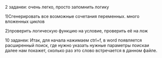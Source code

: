 2 заданеи:
очень легко, просто запомнить логику


1)Сгенерировать все возможные сочетания переменных. много вложенных циклов


2)проверить логическую функцию на условие, проверить её на лож


10 заданеи:
Итак, для начала нажимаем ctrl+f, в word появляется расширенный поиск, где нужно указать нужные параметры поискаи далее нам покажет, сколько раз это слово встречается в данном файле.

